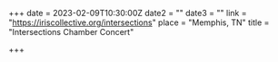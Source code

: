 +++
date = 2023-02-09T10:30:00Z
date2 = ""
date3 = ""
link = "https://iriscollective.org/intersections"
place = "Memphis, TN"
title = "Intersections Chamber Concert"

+++
